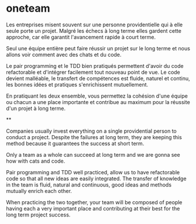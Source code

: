 # oneteam

Les entreprises misent souvent sur une personne providentielle qui à elle seule porte un projet. Malgré les échecs à long terme elles gardent cette approche, car elle garantit l'avancement rapide à court terme.

Seul une équipe entière peut faire réussir un projet sur le long terme et nous allons voir comment avec des chats et du code.

Le pair programming et le TDD bien pratiqués permettent d'avoir du code refactorable et d'intégrer facilement tout nouveau point de vue. Le code devient malléable, le transfert de compétences est fluide, naturel et continu, les bonnes idées et pratiques s'enrichissent mutuellement.

En pratiquant les deux ensemble, vous permettez la cohésion d'une équipe ou chacun a une place importante et contribue au maximum pour la réussite d'un projet à long terme. 

**

Companies usually invest everything on a single providential person to conduct a project. Despite the failures at long term, they are keeping this method because it guarantees the success at short term.

Only a team as a whole can succeed at long term and we are gonna see how with cats and code.

Pair programming and TDD well practiced, allow us to have refactorable code so that all new ideas are easily integrated. 
The transfer of knowledge in the team is fluid, natural and continuous, good ideas and methods mutually enrich each other. 

When practicing the two together, your team will be composed of people having each a very important place and contributing at their best for the long term project success.
